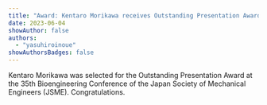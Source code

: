 ```yaml
---
title: "Award: Kentaro Morikawa receives Outstanding Presentation Award (JSME)"
date: 2023-06-04
showAuthor: false
authors:
  - "yasuhiroinoue"
showAuthorsBadges: false
---
```


Kentaro Morikawa was selected for the Outstanding Presentation Award at the 35th Bioengineering Conference of the Japan Society of Mechanical Engineers (JSME). Congratulations.
